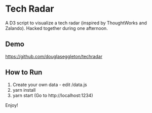# Tech Radar
A D3 script to visualize a tech radar (inspired by ThoughtWorks and Zalando). Hacked together during one afternoon.

## Demo
https://github.com/douglaseggleton/techradar

## How to Run

1. Create your own data - edit /data.js
2. yarn install
3. yarn start (Go to http://localhost:1234)

Enjoy!
